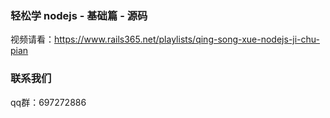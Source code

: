 ### 轻松学 nodejs - 基础篇 - 源码

视频请看：https://www.rails365.net/playlists/qing-song-xue-nodejs-ji-chu-pian

### 联系我们

qq群：697272886
